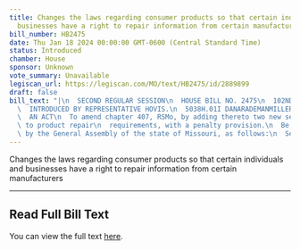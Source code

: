 ```yaml
---
title: Changes the laws regarding consumer products so that certain individuals and
  businesses have a right to repair information from certain manufacturers
bill_number: HB2475
date: Thu Jan 18 2024 00:00:00 GMT-0600 (Central Standard Time)
status: Introduced
chamber: House
sponsor: Unknown
vote_summary: Unavailable
legiscan_url: https://legiscan.com/MO/text/HB2475/id/2889899
draft: false
bill_text: "|\n  SECOND REGULAR SESSION\n  HOUSE BILL NO. 2475\n  102ND GENERAL ASSEMBLY\n\
  \  INTRODUCED BY REPRESENTATIVE HOVIS.\n  5038H.01I DANARADEMANMILLER,ChiefClerk\n\
  \  AN ACT\n  To amend chapter 407, RSMo, by adding thereto two new sections relating\
  \ to product repair\n  requirements, with a penalty provision.\n  Be it enacted\
  \ by the General Assembly of the state of Missouri, as follows:\n  SectionA. Chapter407,RSMo,isamendedbyaddingtheretotwonewsections,tobe"
---
```

Changes the laws regarding consumer products so that certain individuals and businesses have a right to repair information from certain manufacturers

---

## Read Full Bill Text

You can view the full text [here](https://legiscan.com/MO/text/HB2475/id/2889899).
